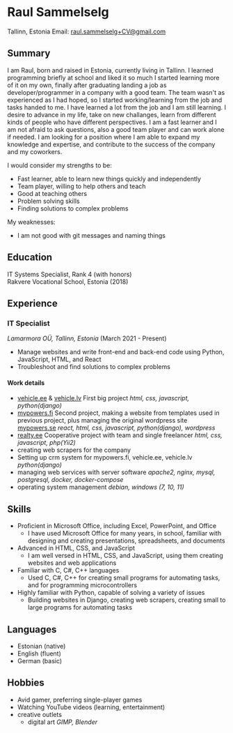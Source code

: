 # Raul Sammelselg

Tallinn, Estonia
Email: raul.sammelselg+CV@gmail.com  

## Summary

I am Raul, born and raised in Estonia, currently living in Tallinn. I learned programming briefly at school and liked it so much I started learning more of it on my own, finally after graduating landing a job as developer/programmer in a company with a good team. The team wasn't as experienced as I had hoped, so I started working/learning from the job and tasks handed to me. I have learned a lot from the job and I am still learning. I desire to advance in my life, take on new challanges, learn from different kinds of people who have different perspectives. I am a fast learner and I am not afraid to ask questions, also a good team player and can work alone if needed. I am looking for a position where I am able to expand my knowledge and expertise, and contribute to the success of the company and my coworkers.

I would consider my strengths to be:

- Fast learner, able to learn new things quickly and independently
- Team player, willing to help others and teach
- Good at teaching others
- Problem solving skills
- Finding solutions to complex problems

My weaknesses:

- I am not good with git messages and naming things

## Education

IT Systems Specialist, Rank 4 (with honors)  
Rakvere Vocational School, Estonia (2018)

## Experience

### IT Specialist

*Lamarmora OÜ, Tallinn, Estonia* (March 2021 - Present)

- Manage websites and write front-end and back-end code using Python, JavaScript, HTML, and React
- Troubleshoot and find solutions to complex problems

#### Work details

- [vehicle.ee](https://vehicle.ee) & [vehicle.lv](https://vehicle.lv) First big project *html, css, javascript, python(django)*
- [mypowers.fi](https://mypowers.fi) Second project, making a website from templates used in previous project, plus managing the original wordpress site [mypowers.se](https://mypowers.se) *react, html, css, javascript, python(django), wordpress*
- [realty.ee](https://www.realty.ee) Cooperative project with team and single freelancer *html, css, javascript, php(Yii2)*
- creating web scrapers for the company
- Setting up crm system for mypowers.fi, vehicle.ee, vehicle.lv *python(django)*
- managing web services with server software *apache2, nginx, mysql, postgresql, docker, docker-compose*
- operating system management *debian, windows (7, 10, 11)*

## Skills

- Proficient in Microsoft Office, including Excel, PowerPoint, and Office
  - I have used Microsoft Office for many years, in school, familiar with designing and creating presentations, spreadsheets, and documents
- Advanced in HTML, CSS, and JavaScript
  - I am well versed in HTML, CSS, and JavaScript, using them creating websites and web applications
- Familiar with C, C#, C++ languages
  - Used C, C#, C++ for creating small programs for automating tasks, and for programming microcontrollers
- Highly familiar with Python, capable of solving a variety of issues
  - Building websites in Django, creating web scrapers, creating small to large programs for automating tasks

## Languages

- Estonian (native)
- English (fluent)
- German (basic)

## Hobbies

- Avid gamer, preferring single-player games
- Watching YouTube videos (learning, entertainment)
- creative outlets
  - digital art *GIMP, Blender*
